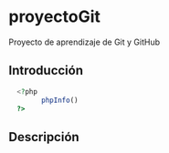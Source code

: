 # proyectoGit
Proyecto de aprendizaje de Git y GitHub

## Introducción

```php
  <?php
        phpInfo() 
  ?>
```

## Descripción
